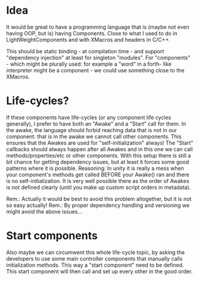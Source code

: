 # Idea

It would be great to have a programming language that is (maybe not even having OOP, but is) having Components.
Close to what I used to do in LightWeightComponents and with XMacros and headers in C/C++.

This should be static binding - at compilation time - and support "dependency injection" at least for
singleton "modules". For "components" - which might be plurally used: for example a "word" in a forth-
like interpreter might be a component - we could use something close to the XMacros.

# Life-cycles?

If these components have life-cycles (or any component life cycles generally), I prefer to have
both an "Awake" and a "Start" call for them. In the awake, the language should forbid reaching data
that is not in our component: that is in the awake we cannot call other components. This ensures that
the Awakes are used for "self-initialization" always! The "Start" callbacks should always happen after
all Awakes and in this one we can call methods/properties/etc or other components. With this setup
there is still a bit chance for getting dependency issues, but at least it forces some good patterns
where it is possible.
Reasoning: In unity it is really a mess when your component's methods get called BEFORE your Awake()
ran and there is no self-initialization. It is very well possible there as the order of Awakes is not
defined clearly (until you make up custom script orders in metadata).

Rem.: Actually it would be best to avoid this problem altogether, but it is not so easy actually!
Rem.: By proper dependency handling and versioning we might avoid the above issues...

# Start components

Also maybe we can circumwent this whole life-cycle topic, by asking the developers to use some main
controller components that manually calls initialization methods. This way a "start component"
need to be defined. This start component will then call and set up every other in the good order.
